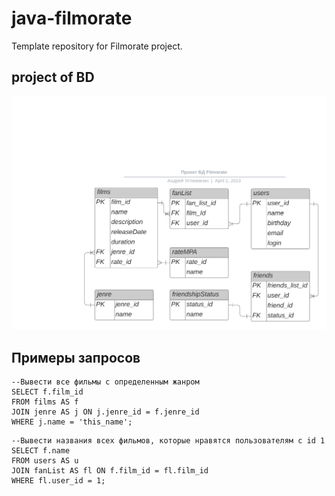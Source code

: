 # java-filmorate
Template repository for Filmorate project.
## project of BD 
![ER-диаграмма](https://raw.githubusercontent.com/Andrey-VU/java-filmorate/bd_project/Проект%20БД%20Filmorate.png)

## Примеры запросов 

```roomsql
--Вывести все фильмы с определенным жанром 
SELECT f.film_id
FROM films AS f
JOIN jenre AS j ON j.jenre_id = f.jenre_id
WHERE j.name = 'this_name';
```
```roomsql
--Вывести названия всех фильмов, которые нравятся пользователям с id 1  
SELECT f.name
FROM users AS u
JOIN fanList AS fl ON f.film_id = fl.film_id
WHERE fl.user_id = 1; 
```




